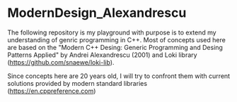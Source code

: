 # ModernDesign_Alexandrescu

The following repository is my playground with purpose is to extend my understanding of genric programming in C++. Most of concepts used here are based on the "Modern C++ Desing: Generic Programming and Desing Patterns Applied" by Andrei Alexandrescu (2001) and Loki library (https://github.com/snaewe/loki-lib).

Since concepts here are 20 years old, I will try to confront them with current solutions provided by modern standard libraries (https://en.cppreference.com)
